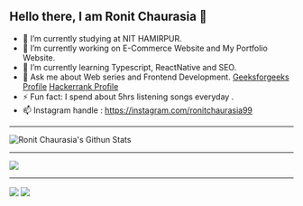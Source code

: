 ## Hello there, I am Ronit Chaurasia 👋


- 👯 I’m currently studying at NIT HAMIRPUR.
- 🔭 I’m currently working on E-Commerce Website and My Portfolio Website.
- 🌱 I’m currently learning Typescript, ReactNative and SEO.
- 💬 Ask me about Web series and Frontend Development.
<a href="https://auth.geeksforgeeks.org/user/evilsting/practice/"> Geeksforgeeks Profile</a>
<a href="https://www.hackerrank.com/Evil_sting"> Hackerrank Profile</a>
- ⚡ Fun fact: I spend about 5hrs listening songs everyday .
- 📫 Instagram handle : https://instagram.com/ronitchaurasia99
<hr>

<img align="center" alt="Ronit Chaurasia's Githun Stats" src = "https://github-readme-stats.vercel.app/api?username=Ronit-Chaurasia&show_icons=true&hide_border=false&theme=midnight-purple">
<hr>
<img align="center" src="https://github-readme-stats.vercel.app/api/top-langs/?username=Ronit-Chaurasia&exclude_repo=github-readme-stats,anuraghazra.github.io&theme=midnight-purple">
<hr>
<img align="center" src="https://github-readme-stats.vercel.app/api/pin/?username=Ronit-Chaurasia&repo=github-readme-stats&theme=midnight-purple">
<img align="center" src="https://komarev.com/ghpvc/?username=Ronit-Chaurasia&color=blueviolet">

